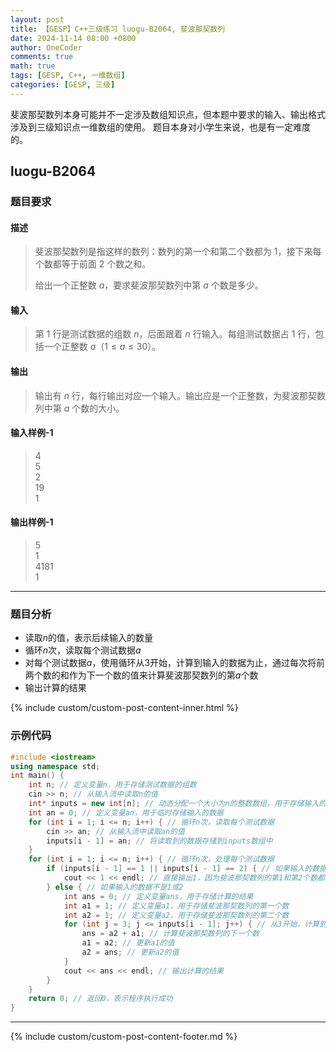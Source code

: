 ```yaml
---
layout: post
title: 【GESP】C++三级练习 luogu-B2064, 斐波那契数列
date: 2024-11-14 08:00 +0800
author: OneCoder
comments: true
math: true
tags: [GESP, C++, 一维数组]
categories: [GESP, 三级]
---
```

斐波那契数列本身可能并不一定涉及数组知识点，但本题中要求的输入、输出格式涉及到三级知识点一维数组的使用。
题目本身对小学生来说，也是有一定难度的。

<!--more-->

## luogu-B2064

### 题目要求

#### 描述

>斐波那契数列是指这样的数列：数列的第一个和第二个数都为 $1$，接下来每个数都等于前面 $2$ 个数之和。
>
>给出一个正整数 $a$，要求斐波那契数列中第 $a$ 个数是多少。

#### 输入

>第 $1$ 行是测试数据的组数 $n$，后面跟着 $n$ 行输入。每组测试数据占 $1$ 行，包括一个正整数 $a$（$1 \leq a \leq 30$）。

#### 输出

>输出有 $n$ 行，每行输出对应一个输入。输出应是一个正整数，为斐波那契数列中第 $a$ 个数的大小。

#### 输入样例-1

>4  
>5  
>2  
>19  
>1

#### 输出样例-1

>5  
>1  
>4181  
>1

---

### 题目分析

- 读取$n$的值，表示后续输入的数量
- 循环$n$次，读取每个测试数据$a$
- 对每个测试数据$a$，使用循环从3开始，计算到输入的数据为止，通过每次将前两个数的和作为下一个数的值来计算斐波那契数列的第$a$个数
- 输出计算的结果

{% include custom/custom-post-content-inner.html %}

### 示例代码

```cpp
#include <iostream>
using namespace std;
int main() {
    int n; // 定义变量n，用于存储测试数据的组数
    cin >> n; // 从输入流中读取n的值
    int* inputs = new int[n]; // 动态分配一个大小为n的整数数组，用于存储输入的数据
    int an = 0; // 定义变量an，用于临时存储输入的数据
    for (int i = 1; i <= n; i++) { // 循环n次，读取每个测试数据
        cin >> an; // 从输入流中读取an的值
        inputs[i - 1] = an; // 将读取到的数据存储到inputs数组中
    }
    for (int i = 1; i <= n; i++) { // 循环n次，处理每个测试数据
        if (inputs[i - 1] == 1 || inputs[i - 1] == 2) { // 如果输入的数据是1或2
            cout << 1 << endl; // 直接输出1，因为斐波那契数列的第1和第2个数都是1
        } else { // 如果输入的数据不是1或2
            int ans = 0; // 定义变量ans，用于存储计算的结果
            int a1 = 1; // 定义变量a1，用于存储斐波那契数列的第一个数
            int a2 = 1; // 定义变量a2，用于存储斐波那契数列的第二个数
            for (int j = 3; j <= inputs[i - 1]; j++) { // 从3开始，计算到输入的数据为止
                ans = a2 + a1; // 计算斐波那契数列的下一个数
                a1 = a2; // 更新a1的值
                a2 = ans; // 更新a2的值
            }
            cout << ans << endl; // 输出计算的结果
        }
    }
    return 0; // 返回0，表示程序执行成功
}
```

---
{% include custom/custom-post-content-footer.md %}
